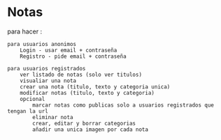 # Notas

para hacer :

    para usuarios anonimos
        Login - usar email + contraseña
        Registro - pide email + contraseña

    para usuarios registrados
        ver listado de notas (solo ver titulos)
        visualiar una nota
        crear una nota (titulo, texto y categoria unica)
        modificar notas (titulo, texto y categoria)
        opcional
            marcar notas como publicas solo a usuarios registrados que tengan la url
            eliminar nota
            crear, editar y borrar categorias
            añadir una unica imagen por cada nota
